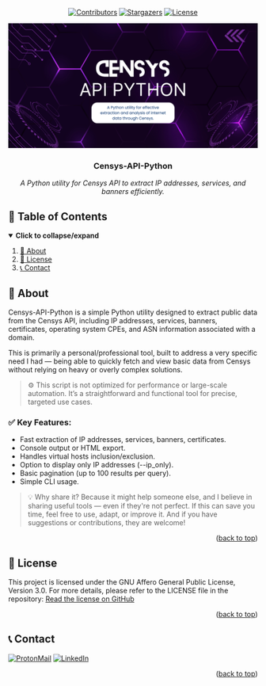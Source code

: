 <div id="top" align="center">

<!-- Shields Header -->
[![Contributors][contributors-shield]](https://github.com/franckferman/Censys-API-Python/graphs/contributors)
[![Stargazers][stars-shield]](https://github.com/franckferman/Censys-API-Python/stargazers)
[![License][license-shield]](https://github.com/franckferman/Censys-API-Python/blob/stable/LICENSE)

<!-- Logo -->
<a href="https://github.com/franckferman/Censys-API-Python">
  <img src="https://raw.githubusercontent.com/franckferman/Censys-API-Python/refs/heads/main/docs/github/graphical_resources/Banner_Censys-API-Python.png" alt="banner-Censys-API-Python" width="auto" height="auto">
</a>

<!-- Title & Tagline -->
<h3 align="center">Censys-API-Python</h3>
<p align="center">
    <em>A Python utility for Censys API to extract IP addresses, services, and banners efficiently.</em>
    <br>
</p>

</div>

## 📜 Table of Contents

<details open>
  <summary><strong>Click to collapse/expand</strong></summary>
  <ol>
    <li><a href="#-about">📖 About</a></li>
    <li><a href="#-license">📜 License</a></li>
    <li><a href="#-contact">📞 Contact</a></li>
  </ol>
</details>

## 📖 About

Censys-API-Python is a simple Python utility designed to extract public data from the Censys API, including IP addresses, services, banners, certificates, operating system CPEs, and ASN information associated with a domain.

This is primarily a personal/professional tool, built to address a very specific need I had — being able to quickly fetch and view basic data from Censys without relying on heavy or overly complex solutions.

> ⚙️ This script is not optimized for performance or large-scale automation. It’s a straightforward and functional tool for precise, targeted use cases.

### ✅ Key Features:

- Fast extraction of IP addresses, services, banners, certificates.
- Console output or HTML export.
- Handles virtual hosts inclusion/exclusion.
- Option to display only IP addresses (--ip_only).
- Basic pagination (up to 100 results per query).
- Simple CLI usage.

> 💡 Why share it? Because it might help someone else, and I believe in sharing useful tools — even if they're not perfect. 
> If this can save you time, feel free to use, adapt, or improve it. And if you have suggestions or contributions, they are welcome!

<p align="right">(<a href="#top">back to top</a>)</p>

## 📜 License

This project is licensed under the GNU Affero General Public License, Version 3.0. For more details, please refer to the LICENSE file in the repository: [Read the license on GitHub](https://github.com/franckferman/Censys-API-Python/blob/stable/LICENSE)

<p align="right">(<a href="#top">back to top</a>)</p>

## 📞 Contact

[![ProtonMail][protonmail-shield]](mailto:contact@franckferman.fr)  [![LinkedIn][linkedin-shield]](https://www.linkedin.com/in/franckferman)

<p align="right">(<a href="#top">back to top</a>)</p>

<!-- MARKDOWN LINKS & IMAGES -->
<!-- https://www.markdownguide.org/basic-syntax/#reference-style-links -->
[contributors-shield]: https://img.shields.io/github/contributors/franckferman/Censys-API-Python.svg?style=for-the-badge
[contributors-url]: https://github.com/franckferman/Censys-API-Python/graphs/contributors
[stars-shield]: https://img.shields.io/github/stars/franckferman/Censys-API-Python.svg?style=for-the-badge
[stars-url]: https://github.com/franckferman/Censys-API-Python/stargazers
[license-shield]: https://img.shields.io/github/license/franckferman/Censys-API-Python.svg?style=for-the-badge
[license-url]: https://github.com/franckferman/Censys-API-Python/blob/stable/LICENSE
[protonmail-shield]: https://img.shields.io/badge/ProtonMail-8B89CC?style=for-the-badge&logo=protonmail&logoColor=blueviolet
[linkedin-shield]: https://img.shields.io/badge/-LinkedIn-black.svg?style=for-the-badge&logo=linkedin&colorB=blue


